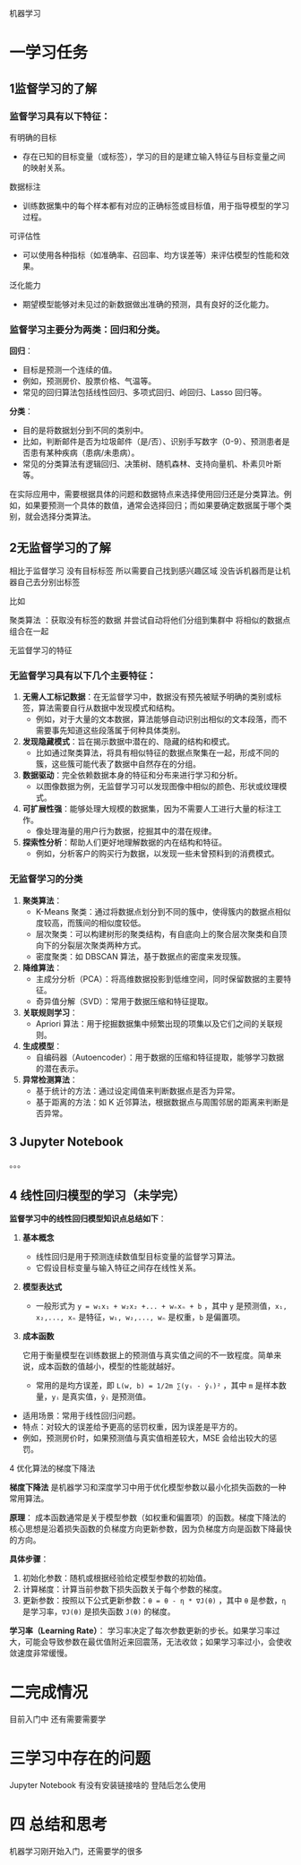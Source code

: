 机器学习

# 一学习任务

## 1监督学习的了解

### 监督学习具有以下特征：

有明确的目标

- 存在已知的目标变量（或标签），学习的目的是建立输入特征与目标变量之间的映射关系。

数据标注

- 训练数据集中的每个样本都有对应的正确标签或目标值，用于指导模型的学习过程。

可评估性

- 可以使用各种指标（如准确率、召回率、均方误差等）来评估模型的性能和效果。

泛化能力

- 期望模型能够对未见过的新数据做出准确的预测，具有良好的泛化能力。

### 监督学习主要分为两类：回归和分类。

**回归**：

- 目标是预测一个连续的值。
- 例如，预测房价、股票价格、气温等。
- 常见的回归算法包括线性回归、多项式回归、岭回归、Lasso 回归等。

**分类**：

- 目的是将数据划分到不同的类别中。
- 比如，判断邮件是否为垃圾邮件（是/否）、识别手写数字（0-9）、预测患者是否患有某种疾病（患病/未患病）。
- 常见的分类算法有逻辑回归、决策树、随机森林、支持向量机、朴素贝叶斯等。

在实际应用中，需要根据具体的问题和数据特点来选择使用回归还是分类算法。例如，如果要预测一个具体的数值，通常会选择回归；而如果要确定数据属于哪个类别，就会选择分类算法。

## 2无监督学习的了解

相比于监督学习 没有目标标签 所以需要自己找到感兴趣区域   没告诉机器而是让机器自己去分别出标签

比如

聚类算法  ：获取没有标签的数据 并尝试自动将他们分组到集群中   将相似的数据点组合在一起

无监督学习的特征

### **无监督学习具有以下几个主要特征**：

1. **无需人工标记数据**：在无监督学习中，数据没有预先被赋予明确的类别或标签，算法需要自行从数据中发现模式和结构。
   - 例如，对于大量的文本数据，算法能够自动识别出相似的文本段落，而不需要事先知道这些段落属于何种具体类别。
2. **发现隐藏模式**：旨在揭示数据中潜在的、隐藏的结构和模式。
   - 比如通过聚类算法，将具有相似特征的数据点聚集在一起，形成不同的簇，这些簇可能代表了数据中自然存在的分组。
3. **数据驱动**：完全依赖数据本身的特征和分布来进行学习和分析。
   - 以图像数据为例，无监督学习可以发现图像中相似的颜色、形状或纹理模式。
4. **可扩展性强**：能够处理大规模的数据集，因为不需要人工进行大量的标注工作。
   - 像处理海量的用户行为数据，挖掘其中的潜在规律。
5. **探索性分析**：帮助人们更好地理解数据的内在结构和特征。
   - 例如，分析客户的购买行为数据，以发现一些未曾预料到的消费模式。



### 无监督学习的分类

1. **聚类算法**：
   - K-Means 聚类：通过将数据点划分到不同的簇中，使得簇内的数据点相似度较高，而簇间的相似度较低。
   - 层次聚类：可以构建树形的聚类结构，有自底向上的聚合层次聚类和自顶向下的分裂层次聚类两种方式。
   - 密度聚类：如 DBSCAN 算法，基于数据点的密度来发现簇。
2. **降维算法**：
   - 主成分分析（PCA）：将高维数据投影到低维空间，同时保留数据的主要特征。
   - 奇异值分解（SVD）：常用于数据压缩和特征提取。
3. **关联规则学习**：
   - Apriori 算法：用于挖掘数据集中频繁出现的项集以及它们之间的关联规则。
4. **生成模型**：
   - 自编码器（Autoencoder）：用于数据的压缩和特征提取，能够学习数据的潜在表示。
5. **异常检测算法**：
   - 基于统计的方法：通过设定阈值来判断数据点是否为异常。
   - 基于距离的方法：如 K 近邻算法，根据数据点与周围邻居的距离来判断是否异常。

## 3 Jupyter Notebook 

。。。

## 4 线性回归模型的学习（未学完）



**监督学习中的线性回归模型知识点总结如下**：

1. **基本概念**

   - 线性回归是用于预测连续数值型目标变量的监督学习算法。
   - 它假设目标变量与输入特征之间存在线性关系。

2. **模型表达式**

   - 一般形式为 `y = w₁x₁ + w₂x₂ +... + wₙxₙ + b` ，其中 `y` 是预测值，`x₁, x₂,..., xₙ` 是特征，`w₁, w₂,..., wₙ` 是权重，`b` 是偏置项。

3. **成本函数**

   它用于衡量模型在训练数据上的预测值与真实值之间的不一致程度。简单来说，成本函数的值越小，模型的性能就越好。

   - 常用的是均方误差，即 `L(w, b) = 1/2m ∑(yᵢ - ŷᵢ)²` ，其中 `m` 是样本数量，`yᵢ` 是真实值，`ŷᵢ` 是预测值。

- 适用场景：常用于线性回归问题。
- 特点：对较大的误差给予更高的惩罚权重，因为误差是平方的。
- 例如，预测房价时，如果预测值与真实值相差较大，MSE 会给出较大的惩罚。



4 优化算法的梯度下降法

  **梯度下降法** 是机器学习和深度学习中用于优化模型参数以最小化损失函数的一种常用算法。

**原理**：
成本函数通常是关于模型参数（如权重和偏置项）的函数。梯度下降法的核心思想是沿着损失函数的负梯度方向更新参数，因为负梯度方向是函数下降最快的方向。

**具体步骤**：

1. 初始化参数：随机或根据经验给定模型参数的初始值。
2. 计算梯度：计算当前参数下损失函数关于每个参数的梯度。
3. 更新参数：按照以下公式更新参数：`θ = θ - η * ∇J(θ)` ，其中 `θ` 是参数，`η` 是学习率，`∇J(θ)` 是损失函数 `J(θ)` 的梯度。

**学习率（Learning Rate）**：
学习率决定了每次参数更新的步长。如果学习率过大，可能会导致参数在最优值附近来回震荡，无法收敛；如果学习率过小，会使收敛速度非常缓慢。



# 二完成情况

   目前入门中 还有需要需要学

# 三学习中存在的问题

Jupyter Notebook 有没有安装链接啥的  登陆后怎么使用

# 四 总结和思考

   机器学习刚开始入门，还需要学的很多